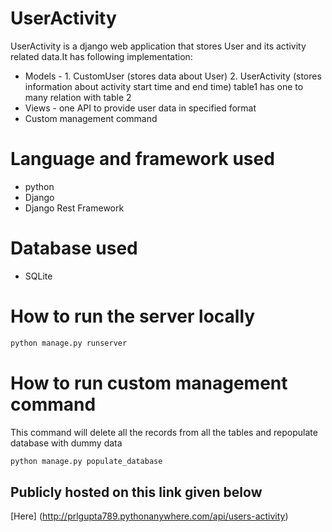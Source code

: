 # UserActivity

UserActivity is a django web application that stores User and its activity related data.It has following implementation:

* Models - 1. CustomUser (stores data about User) 2. UserActivity (stores information about activity start time and end time)
table1 has one to many relation with table 2
* Views - one API to provide user data in specified format
* Custom management command
# Language and framework used
* python
* Django
* Django Rest Framework
# Database used
* SQLite
# How to run the server locally
```python
python manage.py runserver
```

# How to run custom management command
This command will delete all the records from all the tables and repopulate database with dummy data
```python
python manage.py populate_database
```
## Publicly hosted on this link given below
 [Here] (http://prlgupta789.pythonanywhere.com/api/users-activity)
